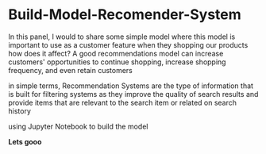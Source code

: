 # Build-Model-Recomender-System

In this panel, I would to share some simple model
where this model is important to use as a customer feature when they shopping our products
how does it affect? A good recommendations model can increase customers' opportunities to continue shopping, increase shopping frequency, and even retain customers

in simple terms, Recommendation Systems are the type of information that is built for filtering systems as they improve the quality of search results and provide items that are relevant to the search item or related on search history

using Jupyter Notebook to build the model

**Lets gooo**
